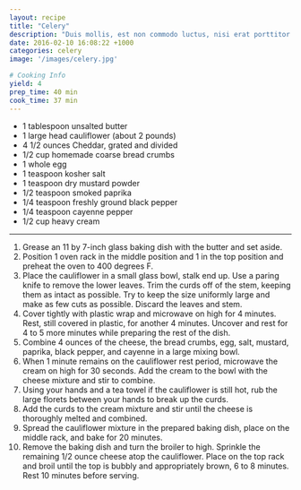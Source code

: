 ```yaml
---
layout: recipe
title: "Celery"
description: "Duis mollis, est non commodo luctus, nisi erat porttitor ligula, eget lacinia odio sem nec elit."
date: 2016-02-10 16:08:22 +1000
categories: celery
image: '/images/celery.jpg'

# Cooking Info
yield: 4
prep_time: 40 min
cook_time: 37 min
---
```


* 1 tablespoon unsalted butter
* 1 large head cauliflower (about 2 pounds)
* 4 1/2 ounces Cheddar, grated and divided
* 1/2 cup homemade coarse bread crumbs
* 1 whole egg
* 1 teaspoon kosher salt
* 1 teaspoon dry mustard powder
* 1/2 teaspoon smoked paprika
* 1/4 teaspoon freshly ground black pepper
* 1/4 teaspoon cayenne pepper
* 1/2 cup heavy cream

* * *

1. Grease an 11 by 7-inch glass baking dish with the butter and set aside.
2. Position 1 oven rack in the middle position and 1 in the top position and preheat the oven to 400 degrees F.
3. Place the cauliflower in a small glass bowl, stalk end up. Use a paring knife to remove the lower leaves. Trim the curds off of the stem, keeping them as intact as possible. Try to keep the size uniformly large and make as few cuts as possible. Discard the leaves and stem.
4. Cover tightly with plastic wrap and microwave on high for 4 minutes. Rest, still covered in plastic, for another 4 minutes. Uncover and rest for 4 to 5 more minutes while preparing the rest of the dish.
5. Combine 4 ounces of the cheese, the bread crumbs, egg, salt, mustard, paprika, black pepper, and cayenne in a large mixing bowl.
6. When 1 minute remains on the cauliflower rest period, microwave the cream on high for 30 seconds. Add the cream to the bowl with the cheese mixture and stir to combine.
7. Using your hands and a tea towel if the cauliflower is still hot, rub the large florets between your hands to break up the curds.
8. Add the curds to the cream mixture and stir until the cheese is thoroughly melted and combined.
9. Spread the cauliflower mixture in the prepared baking dish, place on the middle rack, and bake for 20 minutes.
10. Remove the baking dish and turn the broiler to high. Sprinkle the remaining 1/2 ounce cheese atop the cauliflower. Place on the top rack and broil until the top is bubbly and appropriately brown, 6 to 8 minutes. Rest 10 minutes before serving.